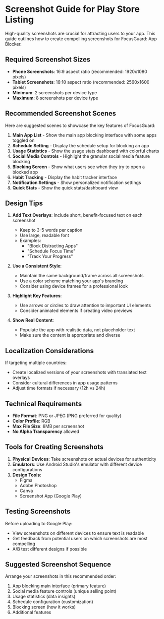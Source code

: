 # Screenshot Guide for Play Store Listing

High-quality screenshots are crucial for attracting users to your app. This guide outlines how to create compelling screenshots for FocusGuard: App Blocker.

## Required Screenshot Sizes

- **Phone Screenshots**: 16:9 aspect ratio (recommended: 1920x1080 pixels)
- **Tablet Screenshots**: 16:10 aspect ratio (recommended: 2560x1600 pixels)
- **Minimum**: 2 screenshots per device type
- **Maximum**: 8 screenshots per device type

## Recommended Screenshot Scenes

Here are suggested scenes to showcase the key features of FocusGuard:

1. **Main App List** - Show the main app blocking interface with some apps toggled on
2. **Schedule Setting** - Display the schedule setup for blocking an app
3. **Usage Statistics** - Show the usage stats dashboard with colorful charts
4. **Social Media Controls** - Highlight the granular social media feature blocking
5. **Blocking Screen** - Show what users see when they try to open a blocked app
6. **Habit Tracking** - Display the habit tracker interface
7. **Notification Settings** - Show personalized notification settings
8. **Quick Stats** - Show the quick stats/dashboard view

## Design Tips

1. **Add Text Overlays**: Include short, benefit-focused text on each screenshot
   - Keep to 3-5 words per caption
   - Use large, readable font
   - Examples:
     - "Block Distracting Apps"
     - "Schedule Focus Time"
     - "Track Your Progress"

2. **Use a Consistent Style**:
   - Maintain the same background/frame across all screenshots
   - Use a color scheme matching your app's branding
   - Consider using device frames for a professional look

3. **Highlight Key Features**:
   - Use arrows or circles to draw attention to important UI elements
   - Consider animated elements if creating video previews

4. **Show Real Content**:
   - Populate the app with realistic data, not placeholder text
   - Make sure the content is appropriate and diverse

## Localization Considerations

If targeting multiple countries:
- Create localized versions of your screenshots with translated text overlays
- Consider cultural differences in app usage patterns
- Adjust time formats if necessary (12h vs 24h)

## Technical Requirements

- **File Format**: PNG or JPEG (PNG preferred for quality)
- **Color Profile**: RGB
- **Max File Size**: 8MB per screenshot
- **No Alpha Transparency** allowed

## Tools for Creating Screenshots

1. **Physical Devices**: Take screenshots on actual devices for authenticity
2. **Emulators**: Use Android Studio's emulator with different device configurations
3. **Design Tools**:
   - Figma
   - Adobe Photoshop
   - Canva
   - Screenshot App (Google Play)

## Testing Screenshots

Before uploading to Google Play:
- View screenshots on different devices to ensure text is readable
- Get feedback from potential users on which screenshots are most compelling
- A/B test different designs if possible

## Suggested Screenshot Sequence

Arrange your screenshots in this recommended order:
1. App blocking main interface (primary feature)
2. Social media feature controls (unique selling point)
3. Usage statistics (data insights)
4. Schedule configuration (customization)
5. Blocking screen (how it works)
6. Additional features 